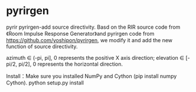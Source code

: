 # pyrirgen
pyrir pyrirgen-add source directivity. Basd on the RIR source code from《Room Impulse Response Generator》and pyrirgen code from https://github.com/yoshipon/pyrirgen, we modify it and add the new function of source directivity. 

azimuth ∈ (-pi, pi], 0 represents the positive X axis direction; elevation ∈ [-pi/2, pi/2], 0 represents the horizontal direction.  

Install：Make sure you installed NumPy and Cython (pip install numpy Cython). python setup.py install
